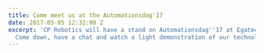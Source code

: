 ```yaml
---
title: Come meet us at the Automationsdag'17
date: 2017-05-05 12:32:00 Z
excerpt: 'CP Robotics will have a stand on Automationsdag''17 at Egatech on June 16.
  Come down, have a chat and watch a light demonstration of our technology. '
---
```


